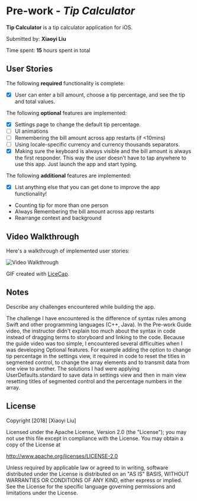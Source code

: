 # Pre-work - *Tip Calculator*

**Tip Calculator** is a tip calculator application for iOS.

Submitted by: **Xiaoyi Liu**

Time spent: **15** hours spent in total

## User Stories

The following **required** functionality is complete:

* [x] User can enter a bill amount, choose a tip percentage, and see the tip and total values.

The following **optional** features are implemented:
* [x] Settings page to change the default tip percentage.
* [ ] UI animations
* [ ] Remembering the bill amount across app restarts (if <10mins)
* [ ] Using locale-specific currency and currency thousands separators.
* [x] Making sure the keyboard is always visible and the bill amount is always the first responder. This way the user doesn't have to tap anywhere to use this app. Just launch the app and start typing.

The following **additional** features are implemented:

- [x] List anything else that you can get done to improve the app functionality!
- Counting tip for more than one person
- Always Remembering the bill amount across app restarts
- Rearrange context and background

## Video Walkthrough 

Here's a walkthrough of implemented user stories:

<img src='https://github.com/lxy878/CodePathProject/blob/master/walkthrough.gif' title='Video Walkthrough' width='' alt='Video Walkthrough' />

GIF created with [LiceCap](http://www.cockos.com/licecap/).

## Notes

Describe any challenges encountered while building the app.  

The challenge I have encountered is the difference of syntax rules among Swift and other programming languages (C++, Java). In the Pre-work Guide video, the instructor didn't explain too much about the syntax in code instead of dragging terms to storyboard and linking to the code.  Because the guide video was too simple, I encountered several difficulties when I was developing Optional features.  For example adding the option to change tip percentage in the settings view, it required in code to reset the titles in segmented control, to change the array elements and to transmit data from one view to another. The solutions I had were applying UserDefaults.standard to save data in settings view and then in main view resetting titles of segmented control and the percentage numbers in the array.


## License

Copyright [2018] [Xiaoyi Liu]

Licensed under the Apache License, Version 2.0 (the "License");
you may not use this file except in compliance with the License.
You may obtain a copy of the License at

http://www.apache.org/licenses/LICENSE-2.0

Unless required by applicable law or agreed to in writing, software
distributed under the License is distributed on an "AS IS" BASIS,
WITHOUT WARRANTIES OR CONDITIONS OF ANY KIND, either express or implied.
See the License for the specific language governing permissions and
limitations under the License.
